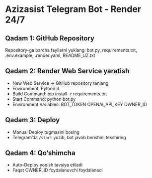 # Azizasist Telegram Bot - Render 24/7

## Qadam 1: GitHub Repository
Repository-ga barcha fayllarni yuklang: bot.py, requirements.txt, .env.example, .render.yaml, README_UZ.txt

## Qadam 2: Render Web Service yaratish
- New Web Service → GitHub repository tanlang
- Environment: Python 3
- Build Command: pip install -r requirements.txt
- Start Command: python bot.py
- Environment Variables:
  BOT_TOKEN
  OPENAI_API_KEY
  OWNER_ID

## Qadam 3: Deploy
- Manual Deploy tugmasini bosing
- Telegram’da `/start` yozib, bot javob berishini tekshiring

## Qadam 4: Qo‘shimcha
- Auto-Deploy yoqish tavsiya etiladi
- Faqat OWNER_ID foydalanuvchi foydalanadi
